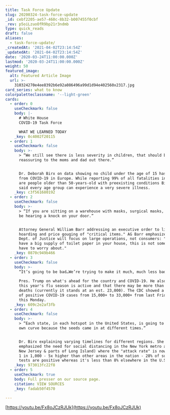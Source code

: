 ```yaml
---
title: Task Force Update
slug: 20200324-task-force-update
_id: cebf2205-ae57-460c-8b32-b007455f0cbf
_rev: p5oiLzuoOfR9bp21r3ndmb
type: quick_reads
draft: false
aliases:
  - task-force-update/
_createdAt: '2021-04-02T23:14:54Z'
_updatedAt: '2021-04-02T23:14:54Z'
date: '2020-03-24T11:00:00.000Z'
lastmod: '2020-03-24T11:00:00.000Z'
weight: 50
featured_image:
  alt: Featured Article Image
  url: >-
    310324270e4ee8392b6e92a086496a99d1d94e402560x2317.jpg
card_series: what to know
colorpaletteclassname: '--light-green'
cards:
  - order: 0
    useCheckmark: false
    body: |-
      # White House  
      COVID-19 Task Force

      WHAT WE LEARNED TODAY
    _key: 0c4002f20115
  - order: 1
    useCheckmark: false
    body: >-
      > “We still see there is less severity in children, that should be
      reassuring to the moms and dad out there.”


      Dr. Deborah Birx on data showing no child under the age of 15 has died
      from COVID-19 in Europe. While reporting 99% of all fatalities in Europe
      are people older than 50-years-old with preexisting conditions Birx also
      said every age group can experience a very severe illness.
    _key: c3f561680192
  - order: 2
    useCheckmark: false
    body: >-
      > “If you are sitting on a warehouse with masks, surgical masks, you will
      be hearing a knock on your door.”


      Attorney General William Barr addressing an executive order to limit
      hoarding and price gouging of "critical items." AG Barr emphasized the
      Dept. of Justice will focus on large operations, not consumers: "If you
      have a big supply of toilet paper in your house, this is not something you
      have to worry about."
    _key: 0870c949b466
  - order: 3
    useCheckmark: false
    body: >-
      “It’s going to be bad…We’re trying to make it much, much less bad.”  
        
      Pres. Trump on what's ahead for the country and COVID-19. He also noted
      this year's flu season is active and that there may be more than 50,000
      deaths (currently it stands at an est. 23,000). The CDC showed a doubling
      of positive COVID-19 cases from 15,000+ to 33,000+ from last Friday to
      this Monday.
    _key: 609c2e2af3fb
  - order: 4
    useCheckmark: false
    body: >-
      > “Each state, in each hotspot in the United States, is going to be its
      own curve because the seeds came in at different times.”


      Dr. Birx explaining varying timelines for different regions. She
      emphasized the need for social distancing in the New York metro area (NY,
      New Jersey & parts of Long Island) where the "attack rate" is now close to
      1 in 1,000 - 5x higher than other areas in the nation - 28% of submitted
      tests are positive whereas it's less than 8% elsewhere in the U.S..
    _key: 973013fc22f8
  - order: 5
    useCheckmark: true
    body: Full presser on our source page.
    citation: VIEW SOURCES
    _key: fadab50f4570

---
```

[https://youtu.be/Fx8oJCzRJUk](https://youtu.be/Fx8oJCzRJUk)